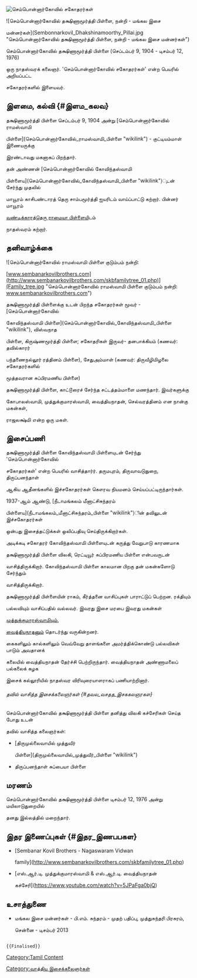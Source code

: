 ![செம்பொன்னார்கோவில் சகோதரர்கள்](Sembonnaar.jpg "செம்பொன்னார்கோவில் சகோதரர்கள்")
![செம்பொன்னார்கோவில் தக்ஷிணாமூர்த்தி பிள்ளை, நன்றி - மங்கல இசை
மன்னர்கள்](Sembonnarkovil_Dhakshinamoorthy_Pillai.jpg "செம்பொன்னார்கோவில் தக்ஷிணாமூர்த்தி பிள்ளை, நன்றி - மங்கல இசை மன்னர்கள்")
செம்பொன்னார்கோவில் தக்ஷிணாமூர்த்தி பிள்ளை (செப்டம்பர் 9, 1904 - டிசம்பர் 12, 1976)
ஒரு நாதஸ்வரக் கலைஞர். 'செம்பொன்னார்கோவில் சகோதரர்கள்' என்ற பெயரில் அறியப்பட்ட
சகோதரர்களில் இளையவர்.

## இளமை, கல்வி {#இளம_கலவ}

தக்ஷிணாமூர்த்தி பிள்ளை செப்டம்பர் 9, 1904 அன்று [செம்பொன்னார்கோவில் ராமஸ்வாமி
பிள்ளை](செம்பொன்னார்கோவில்_ராமஸ்வாமி_பிள்ளை "wikilink") - குட்டியம்மாள் இணையருக்கு
இரண்டாவது மகனாகப் பிறந்தார்.

தன் அண்ணன் [செம்பொன்னார்கோவில் கோவிந்தஸ்வாமி
பிள்ளைய](செம்பொன்னார்கோவில்_கோவிந்தஸ்வாமி_பிள்ளை "wikilink")ுடன் சேர்ந்து முதலில்
மாயூரம் காசிபண்டாரத் தெரு சாம்பமூர்த்தி ஐயரிடம் வாய்ப்பாட்டு கற்றார். பின்னர் மாயூரம்
[வண்டிக்காரத்தெரு ராமையா பிள்ளைய](வண்டிக்காரத்தெரு_ராமையா_பிள்ளை "wikilink")ிடம்
நாதஸ்வரம் கற்றார்.

## தனிவாழ்க்கை

![செம்பொன்னார்கோவில் ராமஸ்வாமி பிள்ளை குடும்பம் நன்றி:
[www.sembanarkovilbrothers.com](http://www.sembanarkovilbrothers.com/skbfamilytree_01.php)](Family_tree.jpg "செம்பொன்னார்கோவில் ராமஸ்வாமி பிள்ளை குடும்பம் நன்றி: www.sembanarkovilbrothers.com")
தக்ஷிணாமூர்த்தி பிள்ளைக்கு உடன் பிறந்த சகோதரர்கள் மூவர் - [செம்பொன்னார்கோவில்
கோவிந்தஸ்வாமி பிள்ளை](செம்பொன்னார்கோவில்_கோவிந்தஸ்வாமி_பிள்ளை "wikilink"), விஸ்வநாத
பிள்ளை, கிருஷ்ணமூர்த்தி பிள்ளை; சகோதரிகள் இருவர்- தனபாக்கியம் (கணவர்: தவில்காரர்
பந்தணைநல்லூர் ரத்தினம் பிள்ளை), சேதுஅம்மாள் (கணவர்: திருவீழிமிழலை சகோதரர்களில்
மூத்தவரான சுப்பிரமணிய பிள்ளை)

தக்ஷிணாமூர்த்தி பிள்ளை, காட்டூரைச் சேர்ந்த சட்டத்தம்மாளை மணந்தார். இவர்களுக்கு
கோபாலஸ்வாமி, முத்துக்குமாரஸ்வாமி, வைத்தியநாதன், செல்வரத்தினம் என நான்கு மகன்கள்,
ராஜலக்ஷ்மி என்ற ஒரு மகள்.

## இசைப்பணி

தக்ஷிணாமூர்த்தி பிள்ளை கோவிந்தஸ்வாமி பிள்ளையுடன் சேர்ந்து \'செம்பொன்னார்கோவில்
சகோதரர்கள்' என்ற பெயரில் வாசித்தார்ர். தருமபுரம், திருவாவடுதுறை, திருப்பனந்தாள்
ஆகிய ஆதீனங்களில் இச்சகோதரர்கள் கௌரவ நியமனம் செய்யப்பட்டிருந்தார்கள்.

1937-ஆம் ஆண்டு, [நீடாமங்கலம் மீனாட்சிசுந்தரம்
பிள்ளைய](நீடாமங்கலம்_மீனாட்சிசுந்தரம்_பிள்ளை "wikilink")ின் தவிலுடன் இச்சகோதரர்கள்
ஒன்பது இசைத்தட்டுக்கள் ஒலிப்பதிவு செய்திருக்கிறார்கள்.

அடிக்கடி சகோதரர் கோவிந்தஸ்வாமி பிள்ளையுடன் கருத்து வேறுபாடு காரணமாக
தக்ஷிணாமூர்த்தி பிள்ளை விலகி, ரெட்டியூர் சுப்பிரமணிய பிள்ளை என்பவருடன்
வாசித்திருக்கிறார். கோவிந்தஸ்வாமி பிள்ளை காலமான பிறகு தன் மகன்களோடு சேர்ந்தும்
வாசித்திருக்கிறார்.

தக்ஷிணாமூர்த்தி பிள்ளையின் ராகம், கீர்த்தனை வாசிப்புகள் பாராட்டுப் பெற்றன. ரக்தியும்
பல்லவியும் வாசிப்பதில் வல்லவர். இவரது இசை மரபை இவரது மகன்கள்
[முத்துக்குமாரஸ்வாமியும்](எஸ்.ஆர்.டி._முத்துக்குமாரஸ்வாமி "wikilink"),
[வைத்தியநாதனும்](எஸ்.ஆர்.டி._வைத்தியநாதன் "wikilink") தொடர்ந்து வருகின்றனர்.
கைகளிலும் கால்களிலும் வெவ்வேறு தாளங்களை அமர்த்திக்கொண்டு பல்லவிகள் பாடும் அவதானக்
கலையில் வைத்தியநாதன் தேர்ச்சி பெற்றிருந்தார். வைத்தியநாதன் அண்ணாமலைப் பல்கலைக் கழக
இசைக் கல்லூரியில் நாதஸ்வர விரிவுரையாளராகப் பணியாற்றினார்.

###### தவில் வாசித்த இசைக்கலைஞர்கள் {#தவல_வசதத_இசககலஞரகள}

செம்பொன்னார்கோவில் தக்ஷிணாமூர்த்தி பிள்ளை தனித்து விலகி கச்சேரிகள் செய்த போது உடன்
தவில் வாசித்த கலைஞர்கள்:

-   [திருமுல்லைவாயில் முத்துவீர்
    பிள்ளை](திருமுல்லைவாயில்_முத்துவீர்_பிள்ளை "wikilink")
-   திருப்பனந்தாள் சுப்பையா பிள்ளை

## மரணம்

செம்பொன்னார்கோவில் தக்ஷிணாமூர்த்தி பிள்ளை டிசம்பர் 12, 1976 அன்று மயிலாடுதுறையில்
தனது இல்லத்தில் மறைந்தார்.

## இதர இணைப்புகள் {#இதர_இணபபகள}

-   [Sembanar Kovil Brothers - Nagaswaram Vidwan
    family](http://www.sembanarkovilbrothers.com/skbfamilytree_01.php)
-   [எஸ்.ஆர்.டி. முத்துக்குமாரஸ்வாமி & எஸ்.ஆர்.டி. வைத்தியநாதன்
    கச்சேரி](https://www.youtube.com/watch?v=5JPaFga0bjQ)

## உசாத்துணை

-   மங்கல இசை மன்னர்கள் - பி.எம். சுந்தரம் - முதற் பதிப்பு, முத்துசுந்தரி பிரசுரம்,
    சென்னை - டிசம்பர் 2013

```{=mediawiki}
{{Finalised}}
```
[Category:Tamil Content](Category:Tamil_Content "wikilink")
[Category:வாத்திய இசைக்கலைஞர்கள்](Category:வாத்திய_இசைக்கலைஞர்கள் "wikilink")
